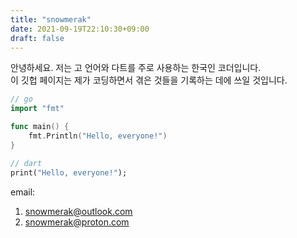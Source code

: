 ```yaml
---
title: "snowmerak"
date: 2021-09-19T22:10:30+09:00
draft: false
---
```


안녕하세요. 저는 고 언어와 다트를 주로 사용하는 한국인 코더입니다.  
이 깃헙 페이지는 제가 코딩하면서 겪은 것들을 기록하는 데에 쓰일 것입니다.

```go
// go
import "fmt"

func main() {
    fmt.Println("Hello, everyone!")
}
```

```dart
// dart
print("Hello, everyone!");
```

email:
1. snowmerak@outlook.com
2. snowmerak@proton.com
